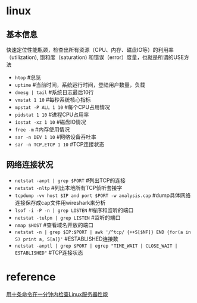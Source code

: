 # linux

## 基本信息

快速定位性能瓶颈，检查出所有资源（CPU、内存、磁盘IO等）的利用率（utilization), 饱和度（saturation) 和错误（error）度量，也就是所谓的USE方法

* ```htop``` #总览
* ```uptime``` #当前时间，系统运行时间，登陆用户数量，负载
* ```dmesg | tail``` #系统日志最后10行
* ```vmstat 1 10``` #每秒系统核心指标
* ```mpstat -P ALL 1 10``` #每个CPU占用情况
* ```pidstat 1 10``` #进程CPU占用率
* ```iostat -xz 1 10``` #磁盘IO情况
* ```free -m``` #内存使用情况
* ```sar -n DEV 1 10``` #网络设备吞吐率
* ```sar -n TCP,ETCP 1 10``` #TCP连接状态

## 网络连接状况

* ```netstat -anpt | grep $PORT``` #列出TCP的连接
* ```netstat -nltp``` #列出本地所有TCP侦听套接字
* ```tcpdump -vv host $IP and port $PORT -w analysis.cap``` #dump具体网络连接保存成cap文件用wireshark来分析
* ```lsof -i -P -n | grep LISTEN``` #程序和监听的端口
* ```netstat -tulpn | grep LISTEN``` #监听的端口
* ```nmap $HOST``` #查看域名开放的端口
* ```netstat -n | grep $IP:$PORT | awk '/^tcp/ {++S[$NF]} END {for(a in S) print a, S[a]}'``` #ESTABLISHED连接数
* ```netstat -anptl | grep $PORT | egrep "TIME_WAIT | CLOSE_WAIT | ESTABLISHED"``` #TCP连接状态

# reference
[用十条命令在一分钟内检查Linux服务器性能](http://www.infoq.com/cn/news/2015/12/linux-performance)

